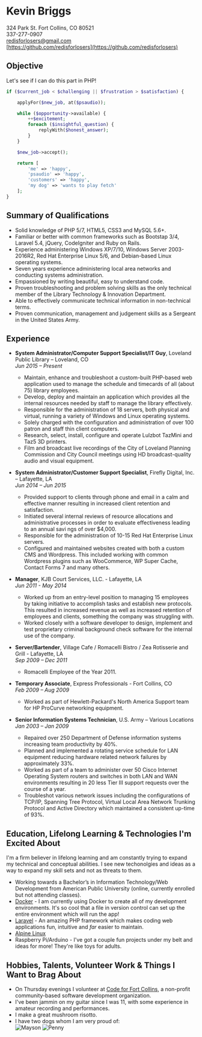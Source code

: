 # Kevin Briggs
324 Park St. Fort Collins, CO 80521  
337-277-0907  
redisforlosers@gmail.com  
[https://github.com/redisforlosers](https://github.com/redisforlosers)

## Objective
Let's see if I can do this part in PHP!
```php
if ($current_job < $challenging || $frustration > $satisfaction) {

	applyFor($new_job, at($psaudio));

	while ($opportunity->available) {
		++$excitement;
		foreach ($insightful_question) {
			replyWith($honest_answer);
		}
	}

	$new_job->accept();

	return [  
		'me' => 'happy',  
		'psaudio' => 'happy',  
		'customers' => 'happy',  
		'my dog' => 'wants to play fetch'
	];
}
```

## Summary of Qualifications
- Solid knowledge of PHP 5/7, HTML5, CSS3 and MySQL 5.6+. 
- Familiar or better with common frameworks such as Bootstap 3/4, Laravel 5.4, jQuery, CodeIgniter and Ruby on Rails.
- Experience administering Windows XP/7/10, Windows Server 2003-2016R2, Red Hat Enterprise Linux 5/6, and Debian-based Linux operating systems.
- Seven years experience administering local area networks and conducting systems administration. 
- Empassioned by writing beautiful, easy to understand code.
- Proven troubleshooting and problem solving skills as the only technical member of the Library Technology & Innovation Department.
- Able to effectively communicate technical information in non-technical terms. 
- Proven communication, management and judgement skills as a Sergeant in the United States Army. 

## Experience
- **System Administrator/Computer Support Specialist/IT Guy**, Loveland Public Library – Loveland, CO  
*Jun 2015 – Present* 
	- Maintain, enhance and troubleshoot a custom-built PHP-based web application used to manage the schedule and timecards of all (about 75) library employees.
	- Develop, deploy and maintain an application which provides all the internal resources needed by staff to manage the library effectively. 
	- Responsible for the administration of 18 servers, both physical and virtual, running a variety of Windows and Linux operating systems.
	- Solely charged with the configuration and administration of over 100 patron and staff thin client computers.
	- Research, select, install, configure and operate Lulzbot TazMini and Taz5 3D printers.
	- Film and broadcast live recordings of the City of Loveland Planning Commission and City Council meetings using HD broadcast-quality audio and visual equipment.

- **System Administrator/Customer Support Specialist**, Firefly Digital, Inc. – Lafayette, LA  
*Jun 2014 – Jun 2015*  
	- Provided support to clients through phone and email in a calm and effective manner resulting in increased client retention and satisfaction.  
	- Initiated several internal reviews  of resource allocations and administrative processes in order to evaluate effectiveness leading to an annual savi ngs of over $4,000.
	- Responsible for the administration of 10-15 Red Hat Enterprise Linux servers.
	- Configured and maintained websites created with both a custom CMS and Wordpress.  This included working with common Wordpress plugins such as WooCommerce, WP Super Cache, Contact Forms 7 and many others.

- **Manager**, KJB Court Services, LLC. - Lafayette, LA  
*Jun 2011 - May 2014*  
	- Worked up from an entry-level position to managing 15 employees by taking initiative to accomplish tasks and establish new protocols. This resulted in increased revenue as well as increased retention of employees and clients, something the company was struggling with.
	- Worked closely with a software developer to design, implement and test proprietary criminal background check software for the internal use of the company. 

- **Server/Bartender**, Village Cafe / Romacelli Bistro / Zea Rotisserie and Grill  - Lafayette, LA  
*Sep 2009 – Dec 2011*  
	- Romacelli Employee of the Year 2011.

- **Temporary Associate**, Express Professionals - Fort Collins, CO  
*Feb 2009 – Aug 2009*  
	- Worked as part of Hewlett-Packard's North America Support team for HP ProCurve networking equipment.  

- **Senior Information Systems Technician**, U.S. Army – Various Locations  
*Jan 2003 – Jan 2009*  
	- Repaired over 250 Department of Defense information systems increasing team productivity by 40%.
	- Planned and implemented a rotating service schedule for LAN equipment reducing hardware related network failures by approximately 33%.
	- Worked as part of a team to administer over 50 Cisco Internet Operating System routers and switches in both LAN and WAN environments resulting in 20 less Tier III support requests over the course of a year. 
	- Troubleshot various network issues including the configurations of TCP/IP, Spanning Tree Protocol, Virtual Local Area Network Trunking Protocol and Active Directory which maintained a consistent up-time of 93%. 

## Education, Lifelong Learning & Technologies I'm Excited About
I'm a firm believer in lifelong learning and am constantly trying to expand my technical and conceptual abilities. I see new techonolgies and ideas as a way to expand my skill sets and not as threats to them.

- Working towards a Bachelor’s in Information Technology/Web Development from American Public University (online, currently enrolled but not attending classes).  
- [Docker](https://www.docker.com) - I am currently using Docker to create all of my development environments. It's so cool that a file in version control can set up the entire environment which will run the app!
- [Laravel](https://laravel.com/) - An amazing PHP framework which makes coding web applications fun, intuitive and _far_ easier to maintain.
- [Alpine Linux](https://alpinelinux.org/about/)
- Raspberry Pi/Arduino - I've got a couple fun projects under my belt and ideas for more! They're like toys for adults.

## Hobbies, Talents, Volunteer Work & Things I Want to Brag About
- On Thursday evenings I volunteer at [Code for Fort Collins](http://codeforfoco.org), a non-profit community-based software development organization.
- I've been jammin on my guitar since I was 11, with some experience in amateur recording and performances.
- I make a great mushroom risotto.
- I have two dogs whom I am very proud of:  
	![Mayson](http://i.imgur.com/MbSdhxl.png) ![Penny](http://i.imgur.com/WnOr3do.png)





